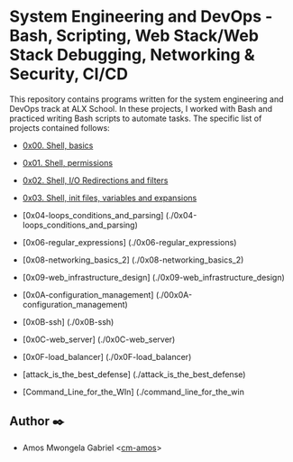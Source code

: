# System Engineering and DevOps - Bash, Scripting, Web Stack/Web Stack Debugging, Networking & Security, CI/CD

This repository contains programs written for the system engineering and DevOps
track at ALX School. In these projects, I worked with Bash and practiced
writing Bash scripts to automate tasks.
The specific list of projects
contained follows:

* [0x00. Shell, basics](./0x00-shell_basics)
* [0x01. Shell, permissions](./0x01-shell_permissions)
* [0x02. Shell, I/O Redirections and filters](./0x02-shell_redirections)
* [0x03. Shell, init files, variables and expansions](./0x03-shell_variables_expansions)
* [0x04-loops_conditions_and_parsing] (./0x04-loops_conditions_and_parsing)
* [0x06-regular_expressions] (./0x06-regular_expressions)
* [0x08-networking_basics_2] (./0x08-networking_basics_2)
* [0x09-web_infrastructure_design] (./0x09-web_infrastructure_design)
* [0x0A-configuration_management] (./00x0A-configuration_management)
* [0x0B-ssh] (./0x0B-ssh)
* [0x0C-web_server] (./0x0C-web_server)
* [0x0F-load_balancer] (./0x0F-load_balancer)
* [attack_is_the_best_defense] (./attack_is_the_best_defense)

* [Command_Line_for_the_WIn] (./command_line_for_the_win

## Author :black_nib:

* Amos Mwongela Gabriel <[cm-amos](https://github.com/cm-amos)>


